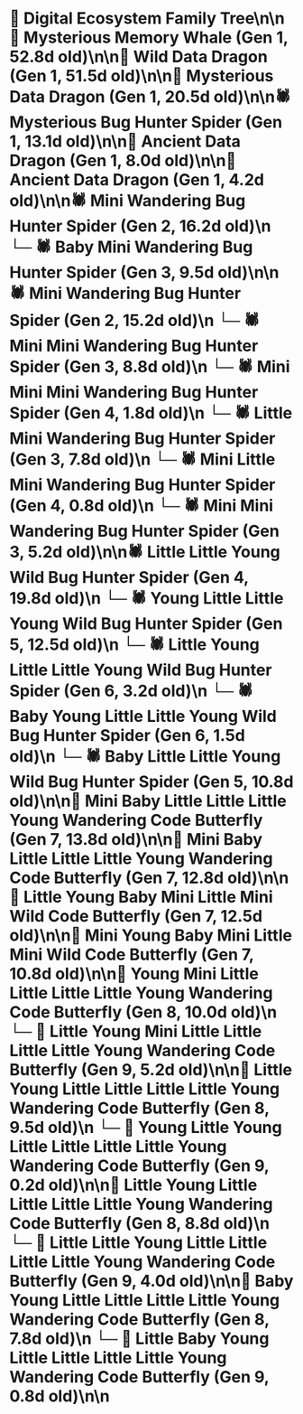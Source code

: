 # 🌳 Digital Ecosystem Family Tree\n\n🐋 Mysterious Memory Whale (Gen 1, 52.8d old)\n\n🐉 Wild Data Dragon (Gen 1, 51.5d old)\n\n🐉 Mysterious Data Dragon (Gen 1, 20.5d old)\n\n🕷️ Mysterious Bug Hunter Spider (Gen 1, 13.1d old)\n\n🐉 Ancient Data Dragon (Gen 1, 8.0d old)\n\n🐉 Ancient Data Dragon (Gen 1, 4.2d old)\n\n🕷️ Mini Wandering Bug Hunter Spider (Gen 2, 16.2d old)\n  └─ 🕷️ Baby Mini Wandering Bug Hunter Spider (Gen 3, 9.5d old)\n\n🕷️ Mini Wandering Bug Hunter Spider (Gen 2, 15.2d old)\n  └─ 🕷️ Mini Mini Wandering Bug Hunter Spider (Gen 3, 8.8d old)\n    └─ 🕷️ Mini Mini Mini Wandering Bug Hunter Spider (Gen 4, 1.8d old)\n  └─ 🕷️ Little Mini Wandering Bug Hunter Spider (Gen 3, 7.8d old)\n    └─ 🕷️ Mini Little Mini Wandering Bug Hunter Spider (Gen 4, 0.8d old)\n  └─ 🕷️ Mini Mini Wandering Bug Hunter Spider (Gen 3, 5.2d old)\n\n🕷️ Little Little Young Wild Bug Hunter Spider (Gen 4, 19.8d old)\n  └─ 🕷️ Young Little Little Young Wild Bug Hunter Spider (Gen 5, 12.5d old)\n    └─ 🕷️ Little Young Little Little Young Wild Bug Hunter Spider (Gen 6, 3.2d old)\n    └─ 🕷️ Baby Young Little Little Young Wild Bug Hunter Spider (Gen 6, 1.5d old)\n  └─ 🕷️ Baby Little Little Young Wild Bug Hunter Spider (Gen 5, 10.8d old)\n\n🦋 Mini Baby Little Little Little Young Wandering Code Butterfly (Gen 7, 13.8d old)\n\n🦋 Mini Baby Little Little Little Young Wandering Code Butterfly (Gen 7, 12.8d old)\n\n🦋 Little Young Baby Mini Little Mini Wild Code Butterfly (Gen 7, 12.5d old)\n\n🦋 Mini Young Baby Mini Little Mini Wild Code Butterfly (Gen 7, 10.8d old)\n\n🦋 Young Mini Little Little Little Little Young Wandering Code Butterfly (Gen 8, 10.0d old)\n  └─ 🦋 Little Young Mini Little Little Little Little Young Wandering Code Butterfly (Gen 9, 5.2d old)\n\n🦋 Little Young Little Little Little Little Young Wandering Code Butterfly (Gen 8, 9.5d old)\n  └─ 🦋 Young Little Young Little Little Little Little Young Wandering Code Butterfly (Gen 9, 0.2d old)\n\n🦋 Little Young Little Little Little Little Young Wandering Code Butterfly (Gen 8, 8.8d old)\n  └─ 🦋 Little Little Young Little Little Little Little Young Wandering Code Butterfly (Gen 9, 4.0d old)\n\n🦋 Baby Young Little Little Little Little Young Wandering Code Butterfly (Gen 8, 7.8d old)\n  └─ 🦋 Little Baby Young Little Little Little Little Young Wandering Code Butterfly (Gen 9, 0.8d old)\n\n